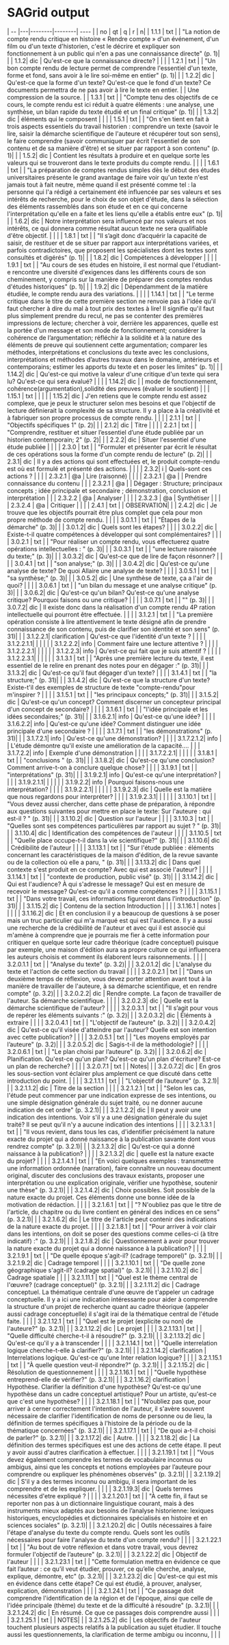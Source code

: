 # SAGrid output

| -- |---|--------|--------| ---- |
| no | qt | q | r | n|
| 1.1.1 |  txt |    |   "La notion de compte rendu critique en histoire    « Rendre compte » d'un événement, d'un film ou d'un texte d'historien, c'est le décrire et expliquer son fonctionnement à un public qui n'en a pas une connaissance directe" (p. 1)|   |
| 1.1.2|  dic |     Qu'est-ce que la connaissance directe?   |   |   |
| 1.2.1 |  txt |    |   "Un bon compte rendu de lecture permet de comprendre l'essentiel d'un texte, forme et fond, sans avoir à le lire soi-même en entier" (p. 1)|   |
| 1.2.2|  dic |     Qu'est-ce que la forme d'un texte? Qu'est-ce que le fond d'un texte? Ce documents permettra de ne pas avoir à lire le texte en entier.   |   | Une compression de la source.  |
| 1.3.1 |  txt |    |   "Compte tenu des objectifs de ce cours, le compte rendu est ici réduit à quatre éléments : une analyse, une synthèse, un bilan rapide du texte étudié et un final critique" (p. 1)|   |
| 1.3.2|  dic |     éléments qui le composent   |   |   |
| 1.5.1 |  txt |    |   "On s'en tient en fait à trois aspects essentiels du travail historien : comprendre un texte (savoir le lire, saisir la démarche scientifique de l'auteure et récupérer tout son sens), le faire comprendre (savoir communiquer par écrit l'essentiel de son contenu et de sa manière d'être) et se situer par rapport à son contenu" (p. 1)|   |
| 1.5.2|  dic |     Contient les résultats à produire et en quelque sorte les valeurs qui se trouveront dans le texte produits du compte rendu.   |   |   |
| 1.6.1 |  txt |    |   "La préparation de comptes rendus simples dès le début des études universitaires présente le grand avantage de faire voir qu'un texte n'est jamais tout à fait neutre, même quand il est présenté comme tel : la personne qui l'a rédigé a certainement été influencée par ses valeurs et ses intérêts de recherche, pour le choix de son objet d'étude, dans la sélection des éléments rassemblés dans son étude et en ce qui concerne l'interprétation qu'elle en a faite et les liens qu'elle a établis entre eux" (p. 1)|   |
| 1.6.2|  dic |     Notre interprétation sera influencé par nos valeurs et nos intérêts, ce qui donnera comme résultat aucun texte ne sera qualifiable d'être objectif.   |   |   |
| 1.8.1 |  txt |    |   "Il s’agit donc d’acquérir la capacité de saisir, de restituer et de se situer par rapport aux interprétations variées, et parfois contradictoires, que proposent les spécialistes dont les textes sont consultés et digérés" (p. 1)|   |
| 1.8.2|  dic |     Compétences à développer   |   |   |
| 1.9.1 |  txt |    |   "Au cours de ses études en histoire, il est normal que l'étudiant-e rencontre une diversité d'exigences dans les différents cours de son cheminement, y compris sur la manière de préparer des comptes rendus d'études historiques" (p. 1)|   |
| 1.9.2|  dic |     Dépendamment de la matière étudiée, le compte rendu aura des variations.   |   |   |
| 1.14.1 |  txt |    |   "Le terme critique dans le titre de cette première section ne renvoie pas à l'idée qu'il faut chercher à dire du mal à tout prix des textes à lire! Il signifie qu'il faut plus simplement prendre du recul, ne pas se contenter des premières impressions de lecture; chercher à voir, derrière les apparences, quelle est la portée d'un message et son mode de fonctionnement; considérer la cohérence de l’argumentation; réfléchir à la solidité et à la nature des éléments de preuve qui soutiennent cette argumentation; comparer les méthodes, interprétations et conclusions du texte avec les conclusions, interprétations et méthodes d’autres travaux dans le domaine, antérieurs et contemporains; estimer les apports du texte et en poser les limites" (p. 1)|   |
| 1.14.2|  dic |     Qu'est-ce qui motive la valeur d'une critique d'un texte qui sera lu?  Qu'est-ce qui sera évalué? |   |   |
| 1.14.2|  dic |      | mode de fonctionnement, cohérence(argumentation),solidité des preuves (évaluer le soutient)  |   |
| 1.15.1 |  txt |    |  |   |
| 1.15.2|  dic |     J'en retiens que le compte rendu est assez complexe, que je peux le structurer selon mes besoins et que l'objectif de lecture définierait la complexité de sa structure.  Il y a place à la créativité et à fabriquer son propre processus de compte rendu.   |   |   |
| 2.1.1 |  txt |    |   "Objectifs spécifiques    1" (p. 2)|   |
| 2.1.2|  dic |     Titre   |   |   |
| 2.2.1 |  txt |    |   "Comprendre, restituer et situer l’essentiel d’une étude publiée par un historien contemporain;  2" (p. 2)|   |
| 2.2.2|  dic |     Situer l'essentiel d'une étude publiée   |   |   |
| 2.3.0 |  txt |    |   "Formuler et présenter par écrit le résultat de ces opérations sous la forme d'un compte rendu de lecture" (p. 2)|   |
| 2.3.1|  dic |     Il y a des actions qui sont effectuées et, le produit compte-rendu est où est formulé et présenté des actions.   |   |   |
| 2.3.2|  i |     Quels-sont ces actions ?   |   |   |
| 2.3.2.1 |  @a |  Lire (raisonné) |   |   |
| 2.3.2.1 |  @a |    | Prendre connaissance du contenu  |   |
| 2.3.2.1 |  @a |    | Dégager : Structure; principaux concepts ; idée principale et secondaire ; démonstration, conclusion et interprétation |   |
| 2.3.2.2 |  @a |  Analyser  |   |   |
| 2.3.2.3 |  @a |   Synthétiser |   |   |
| 2.3.2.4 |  @a |   Critiquer |   |   |
| 2.4.1 |  txt |    |   OBSERVATION|   |
| 2.4.2|  dic |     Je trouve que les objectifs pourrait être plus complet que cela pour mon propre méthode de compte rendu.   |   |   |
| 3.0.1.1 |  txt |    |   "Étapes de la démarche" (p. 3)|   |
| 3.0.1.2|  dic |     Quels sont les étapes?   |   |   |
| 3.0.2.2|  dic |     Existe-t-il quatre compétences à développer qui sont complémentaires?   |   |   |
| 3.0.2.1 |  txt |    |   "Pour réaliser un compte rendu, vous effectuerez quatre opérations intellectuelles :  " (p. 3)|   |
| 3.0.3.1 |  txt |    |   "une lecture raisonnée du texte;" (p. 3)|   |
| 3.0.3.2|  dic |     Qu'est-ce que de lire de façon résonner?   |   |   |
| 3.0.4.1 |  txt |    |   "son analyse;" (p. 3)|   |
| 3.0.4.2|  dic |     Qu'est-ce qu'une analyse de texte? De quoi Allaire une analyse de texte?   |   |   |
| 3.0.5.1 |  txt |    |   "sa synthèse;" (p. 3)|   |
| 3.0.5.2|  dic |     Une synthèse de texte, ça a l'air de quoi?   |   |   |
| 3.0.6.1 |  txt |    |   "un bilan du message et une analyse critique" (p. 3)|   |
| 3.0.6.2|  dic |     Qu'est-ce qu'un bilan? Qu'est-ce qu'une analyse critique? Pourquoi faisons ou une critique?   |   |   |
| 3.0.7.1 |  txt |    |   "" (p. 3)|   |
| 3.0.7.2|  dic |     Il existe donc dans la réalisation d'un compte rendu 4P ration intellectuelle qui pourront être effectuée.   |   |   |
| 3.1.2.1 |  txt |    |   "La première opération consiste à lire attentivement le texte désigné afin de prendre connaissance de son contenu, puis de clarifier son identité et son sens" (p. 31)|   |
| 3.1.2.2.1|  clarification |     Qu'est-ce que l'identité d'un texte ?   |   |   |
| 3.1.2.2.1.1|   |       |   |   |
| 3.1.2.2.2|  info |      Comment faire une lecture attentive ?  |   |   |
| 3.1.2.2.2.1|   |       |   |   |
| 3.1.2.2.3|  info |      Qu'est-ce qui fait que je suis attentif ? |   |   |
| 3.1.2.2.3.1|   |     |   |   |
| 3.1.3.1 |  txt |    |   "Après une première lecture du texte, il est essentiel de le relire en prenant des notes pour en dégager :" (p. 31)|   |
| 3.1.3.2|  dic |     Qu'est-ce qu'il faut dégager d'un texte?   |   |   |
| 3.1.4.1 |  txt |    |   "la structure;" (p. 31)|   |
| 3.1.4.2|  dic |     Qu'est-ce que la structure d'un texte? Existe-t'il des exemples de structure de texte "compte-rendu"pour m'inspirer ?  |   |   |
| 3.1.5.1 |  txt |    |   "les principaux concepts;" (p. 31)|   |
| 3.1.5.2|  dic |     Qu'est-ce qu'un concept? Comment discerner un concepteur principal d'un concept de secondaire?   |   |   |
| 3.1.6.1 |  txt |    |   "l'idée principale et les idées secondaires;" (p. 31)|   |
| 3.1.6.2.1|  info |     Qu'est-ce qu'une idée?   |   |   |
| 3.1.6.2.2|  info |     Qu'est-ce qu'une idée? Comment distinguer une idée principale d'une secondaire ?   |   |   |
| 3.1.7.1 |  txt |    |   "les démonstrations" (p. 31)|   |
| 3.1.7.2.1|  info |     Qu'est-ce qu'une démonstration?   |   |   |
| 3.1.7.2.1.2| info  |       | L'étude démontre qu'il existe une amélioration de la capacité....  |   |
| 3.1.7.2.2|  info |     Exemple d'une démonstration  |   |   |
| 3.1.7.2.2.1|   |      |   |   |
| 3.1.8.1 |  txt |    |   "conclusions " (p. 31)|   |
| 3.1.8.2|  dic |     Qu'est-ce qu'une conclusion? Comment arrive-t-on à conclure quelque chose?   |   |   |
| 3.1.9.1 |  txt |    |   "interprétations" (p. 31)|   |
| 3.1.9.2.1|  info |     Qu'est-ce qu'une interprétation?   |   |   |
| 3.1.9.2.1.1|   |       |   |   |
| 3.1.9.2.2|  info |    Pourquoi faisons-nous une interprétation?    |   |   |
| 3.1.9.2.2.1|   |     |   |   |
| 3.1.9.2.3|  dic |    Quelle est la matière que nous regardons pour interpréter?   |   |   |
| 3.1.9.2.3.1|   |       |   |   |
| 3.1.10.1 |  txt |    |   "Vous devez aussi chercher, dans cette phase de préparation, à répondre aux questions suivantes pour mettre en place le texte:     Sur l'auteure : qui est-il ? " (p. 31)|   |
| 3.1.10.2|  dic |    Question sur l'auteur   |   |   |
| 3.1.10.3 |  txt |    |   "Quelles sont ses compétences particulières par rapport au sujet ? " (p. 31)|   |
| 3.1.10.4|  dic |     Identification des compétences de l'auteur   |   |   |
| 3.1.10.5 |  txt |    |   "Quelle place occupe-t-il dans la vie scientifique?" (p. 31)|   |
| 3.1.10.6|  dic |     Crédibilité de l'auteur   |   |   |
| 3.1.13.1 |  txt |    |   "Sur l'étude publiée : éléments concernant les caractéristiques de la maison d'édition, de la revue savante ou de la collection où elle a paru, " (p. 31)|   |
| 3.1.13.2|  dic |     Dans quel contexte s'est produit en ce compte? Avec qui est associé l'auteur?   |   |   |
| 3.1.14.1 |  txt |    |   "contexte de production, public visé" (p. 31)|   |
| 3.1.14.2|  dic |     Qui est l'audience? À qui s'adresse le message? Qui est en mesure de recevoir le message? Qu'est-ce qu'il a comme compétences ?  |   |   |
| 3.1.15.1 |  txt |    |   "Dans votre travail, ces informations figureront dans l’introduction" (p. 31)|   |
| 3.1.15.2|  dic |     Contenu de la section Introduction   |   |   |
| 3.1.16.1 |  notes |    |    |   |
| 3.1.16.2|  dic |     Et en conclusion il y a beaucoup de questions à se poser mais un truc particulier qui m'a marqué est qui est l'audience. Il y a aussi une recherche de la crédibilité de l'auteur et avec qui il est associé qui m'amène à comprendre que je pourrais me fier à cette information pour critiquer en quelque sorte leur cadre théorique (cadre conceptuel) puisque par exemple, une maison d'édition aura sa propre culture ce qui influencera les auteurs choisis et comment ils élaborent leurs raisonnements.   |   |   |
| 3.2.0.1.1 |  txt |    |   "Analyse du texte" (p. 3.2)|   |
| 3.2.0.1.2|  dic |     L'analyse du texte et l'action de cette section du travail   |   |   |
| 3.2.0.2.1 |  txt |    |   "Dans un deuxième temps de réflexion, vous devez porter attention avant tout à la manière de travailler de l'auteure, à sa démarche scientifique, et en rendre compte" (p. 3.2)|   |
| 3.2.0.2.2|  dic |     Rendre compte. La façon de travailler de l'auteur. Sa démarche scientifique.   |   |   |
| 3.2.0.2.3|  dic |      Quelle est la démarche scientifique de l'auteur?   |   |   |
| 3.2.0.3.1 |  txt |    |   "Il s’agit pour vous de repérer les éléments suivants :" (p. 3.2)|   |
| 3.2.0.3.2|  dic |     Éléments à extraire   |   |   |
| 3.2.0.4.1 |  txt |    |   "L'objectif de l’auteure" (p. 3.2)|   |
| 3.2.0.4.2|  dic |     Qu'est-ce qu'il visée d'atteindre par l'auteur? Quelle est son intention avec cette publication?   |   |   |
| 3.2.0.5.1 |  txt |    |   "Les moyens employés par l’auteure" (p. 3.2)|   |
| 3.2.0.5.2|  dic |     Sagis-t-il de la méthodologie?   |   |   |
| 3.2.0.6.1 |  txt |    |   "Le plan choisi par l’auteure" (p. 3.2)|   |
| 3.2.0.6.2|  dic |     Planification. Qu'est-ce qu'un plan? Qu'est-ce qu'un plan d'écriture? Est-ce un plan de recherche?   |   |   |
| 3.2.0.7.1 |  txt |    |   Notes|   |
| 3.2.0.7.2|  dic |     En gros les sous-section vont éclairer plus amplement ce que discuté dans cette introduction du point.   |   |   |
| 3.2.1.1.1 |  txt |    |   "L'objectif de l’auteure" (p. 3.2.1)|   |
| 3.2.1.1.2|  dic |     Titre de la section   |   |   |
| 3.2.1.2.1 |  txt |    |   "Selon les cas, l'étude peut commencer par une indication expresse de ses intentions, ou une simple désignation générale du sujet traité, ou ne donner aucune indication de cet ordre" (p. 3.2.1)|   |
| 3.2.1.2.2|  dic |     Il peut y avoir une indication des intentions. Voir s'il y a une désignation générale du sujet traité? Il se peut qu'il n'y a aucune indication des intentions   |   |   |
| 3.2.1.3.1 |  txt |    |   "Il vous revient, dans tous les cas, d'identifier précisément la nature exacte du projet qui a donné naissance à la publication savante dont vous rendrez compte" (p. 3.2.1)|   |
| 3.2.1.3.2|  dic |     Qu'est-ce qui a donné naissance à la publication?    |   |   |
| 3.2.1.3.2|  dic |      quelle est la nature exacte du projet?   |   |   |
| 3.2.1.4.1 |  txt |    |   "En voici quelques exemples : transmettre une information ordonnée (narration), faire connaître un nouveau document original, discuter des conclusions des travaux existants, proposer une interprétation ou une explication originale, vérifier une hypothèse, soutenir une thèse" (p. 3.2.1)|   |
| 3.2.1.4.2|  dic |     Choix possibles. Soit possible de la nature exacte du projet. Ces éléments donne une bonne idée de la motivation de rédaction.   |   |   |
| 3.2.1.6.1 |  txt |    |   "? N'oubliez pas que le titre de l'article, du chapitre ou du livre contient en général des indices en ce sens" (p. 3.2.1)|   |
| 3.2.1.6.2|  dic |     Le titre de l'article peut contenir des indications de la nature exacte du projet.   |   |   |
| 3.2.1.8.1 |  txt |    |   "Pour arriver à voir clair dans les intentions, on doit se poser des questions comme celles-ci (à titre indicatif) :" (p. 3.2.1)|   |
| 3.2.1.8.2|  dic |     Questionnement à avoir pour trouver la nature exacte du projet qui a donné naissance à la publication?   |   |   |
| 3.2.1.9.1 |  txt |    |   "De quelle époque s'agit-il? (cadrage temporel)" (p. 3.2.1)|   |
| 3.2.1.9.2|  dic |     Cadrage temporel   |   |   |
| 3.2.1.10.1 |  txt |    |   "De quelle zone géographique s'agit-il? (cadrage spatial)" (p. 3.2.1)|   |
| 3.2.1.10.2|  dic |     Cadrage spatiale   |   |   |
| 3.2.1.11.1 |  txt |    |   "Quel est le thème central de l'œuvre? (cadrage conceptuel)" (p. 3.2.1)|   |
| 3.2.1.11.2|  dic |     Cadrage conceptuel. La thématique centrale d'une œuvre de t'appeler un cadrage conceptuelle. Il y a ici une indication intéressante pour aider à comprendre la structure d'un projet de recherche quant au cadre théorique (appeler aussi cadrage conceptuelle) il s'agit irai de la thématique central de l'étude faite.   |   |   |
| 3.2.1.12.1 |  txt |    |   "Quel est le projet (explicite ou non) de l'auteure?" (p. 3.2.1)|   |
| 3.2.1.12.2|  dic |     Le projet   |   |   |
| 3.2.1.13.1 |  txt |    |   "Quelle difficulté cherche-t-il à résoudre?" (p. 3.2.1)|   |
| 3.2.1.13.2|  dic |     Qu'est-ce qu'il y a à transcender   |   |   |
| 3.2.1.14.1 |  txt |    |   "Quelle interrelation logique cherche-t-elle à clarifier?" (p. 3.2.1)|   |
| 3.2.1.14.2|  clarification |     Interrelations logique. Qu'est-ce qu'une Inter relation logique?   |   |   |
| 3.2.1.15.1 |  txt |    |   "À quelle question veut-il répondre?" (p. 3.2.1)|   |
| 3.2.1.15.2|  dic |     Résolution de questionnement   |   |   |
| 3.2.1.16.1 |  txt |    |   "Quelle hypothèse entreprend-elle de vérifier?" (p. 3.2.1)|   |
| 3.2.1.16.2|  clarification |     Hypothèse. Clarifier la définition d'une hypothèse? Qu'est-ce qu'une hypothèse dans un cadre conceptuel artistique? Pour un artiste, qu'est-ce que c'est une hypothèse?   |   |   |
| 3.2.1.18.1 |  txt |    |   "N’oubliez pas que, pour arriver à cerner correctement l'intention de l'auteur, il s'avère souvent nécessaire de clarifier l'identification de noms de personne ou de lieu, la définition de termes spécifiques à l'histoire de la période ou de la thématique concernées" (p. 3.2.1)|   |
| 3.2.1.17.1 |  txt |    |   "De quoi a-t-il choisi de parler?" (p. 3.2.1)|   |
| 3.2.1.17.2|  dic |     Autre.   |   |   |
| 3.2.1.18.2|  dic |     La définition des termes spécifiques est une des actions de cette étape. Il peut y avoir aussi d'autres clarification à effectuer.   |   |   |
| 3.2.1.19.1 |  txt |    |   "Vous devez également comprendre les termes de vocabulaire inconnus ou ambigus, ainsi que les concepts et notions employées par l’auteure pour comprendre ou expliquer les phénomènes observés" (p. 3.2.1)|   |
| 3.2.1.19.2|  dic |     S'il y a des termes inconnu ou ambigu, il sera important de les comprendre et de les expliquer.   |   |   |
| 3.2.1.19.3|  dic |     Quels termes nécessites d'etre expliqué ?   |   |   |
| 3.2.1.20.1 |  txt |    |   "À cette fin, il faut se reporter non pas à un dictionnaire linguistique courant, mais à des instruments mieux adaptés aux besoins de l’analyse historienne: lexiques historiques, encyclopédies et dictionnaires spécialisés en histoire et en sciences sociales" (p. 3.2.1)|   |
| 3.2.1.20.2|  dic |     Outils nécessaires à faire l'étape d'analyse du texte du compte rendu. Quels sont les outils nécessaires pour faire l'analyse du texte d'un compte rendu?   |   |   |
| 3.2.1.22.1 |  txt |    |   "Au bout de votre réflexion et dans votre travail, vous devrez formuler l'objectif de l’auteure" (p. 3.2.1)|   |
| 3.2.1.22.2|  dic |     Objectif de l'auteur   |   |   |
| 3.2.1.23.1 |  txt |    |   "Cette formulation mettra en évidence ce que fait l’auteur : ce qu’il veut étudier, prouver, ce qu’elle cherche, analyse, explique, démontre, etc" (p. 3.2.1)|   |
| 3.2.1.23.2|  dic |     Qu'est-ce qui est mis en évidence dans cette étape? Ce qui est étudié, à prouver, analyser, explication, démonstration   |   |   |
| 3.2.1.24.1 |  txt |    |   "Ce passage doit comprendre l'identification de la région et de l'époque, ainsi que celle de l'idée principale (thème) du texte et de la difficulté à résoudre" (p. 3.2.1)|   |
| 3.2.1.24.2|  dic |     En résumé. Ce que ce passages dois comprendre aussi   |   |   |
| 3.2.1.25.1 |  txt |    |   NOTES|   |
| 3.2.1.25.2|  dic |     Les objectifs de l'auteur touchent plusieurs aspects relatifs à la publication au sujet étudier. Il touche aussi les questionnements, la clarification de terme ambigu ou inconnu,   |   |   |
